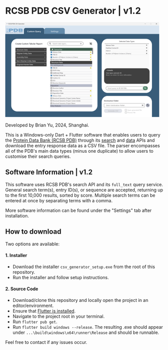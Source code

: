 # RCSB PDB CSV Generator | v1.2

<img src="./assets/rcsb1.png" alt="Sample screenshot of software." height="300"/>

Developed by Brian Yu, 2024, Shanghai.

This is a Windows-only Dart + Flutter software that enables users to query the [Protein Data Bank (RCSB PDB)](https://www.rcsb.org/) through its [search](https://search.rcsb.org/) and [data](https://data.rcsb.org/) APIs and download the entry response data as a CSV file. The parser encompasses all of the PDB's main data types (minus one duplicate) to allow users to customise their search queries.

## Software Information | v1.2
This software uses RCSB PDB's search API and its `full_text` query service. General search term(s), entry ID(s), or sequence are accepted, returning up to the first 10,000 results, sorted by score. Multiple search terms can be entered at once by separating terms with a comma.

More software information can be found under the "Settings" tab after installation.

## How to download

Two options are available:

#### 1. Installer

- Download the installer `csv_generator_setup.exe` from the root of this repository.
- Run the installer and follow setup instructions.

#### 2. Source Code
- Download/clone this repository and locally open the project in an editor/environment.
- Ensure that [Flutter is installed](https://docs.flutter.dev/get-started/install/windows/mobile).
- Navigate to the project root in your terminal.
- Run `flutter pub get`.
- Run `flutter build windows --release`. The resulting .exe should appear under `...\build\windows\x64\runner\Release` and should be runnable.

Feel free to contact if any issues occur.
